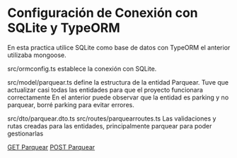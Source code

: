 # Configuración de Conexión con SQLite y TypeORM

En esta practica utilice SQLite como base de datos con TypeORM
el anterior utilizaba mongoose.


src/ormconfig.ts
establece la conexión con SQLite.

src/model/parquear.ts 
define la estructura de la entidad Parquear.
Tuve que actualizar casi todas las entidades para que el proyecto funcionara correctamente
En el anterior puede observar que la entidad es parking  y no parquear, borré parking para evitar errores.

src/dto/parquear.dto.ts
src/routes/parquearroutes.ts
Las validaciones y rutas creadas para las entidades, principalmente parquear para poder gestionarlas

  [GET Parquear](ejGET.jpg)
  [POST Parquear](ejPOST.jpg)
